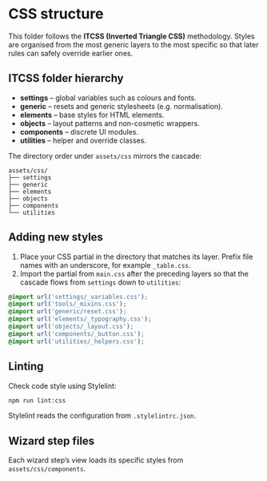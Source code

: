 # CSS structure

This folder follows the **ITCSS (Inverted Triangle CSS)** methodology. Styles are organised from the most generic layers to the most specific so that later rules can safely override earlier ones.

## ITCSS folder hierarchy

- **settings** – global variables such as colours and fonts.
- **generic** – resets and generic stylesheets (e.g. normalisation).
- **elements** – base styles for HTML elements.
- **objects** – layout patterns and non-cosmetic wrappers.
- **components** – discrete UI modules.
- **utilities** – helper and override classes.

The directory order under `assets/css` mirrors the cascade:

```text
assets/css/
├── settings
├── generic
├── elements
├── objects
├── components
└── utilities
```

## Adding new styles

1. Place your CSS partial in the directory that matches its layer. Prefix file names with an underscore, for example `_table.css`.
2. Import the partial from `main.css` after the preceding layers so that the cascade flows from `settings` down to `utilities`:

```css
@import url('settings/_variables.css');
@import url('tools/_mixins.css');
@import url('generic/reset.css');
@import url('elements/_typography.css');
@import url('objects/_layout.css');
@import url('components/_button.css');
@import url('utilities/_helpers.css');
```

## Linting

Check code style using Stylelint:

```bash
npm run lint:css
```

Stylelint reads the configuration from `.stylelintrc.json`.

## Wizard step files

Each wizard step’s view loads its specific styles from `assets/css/components`.
